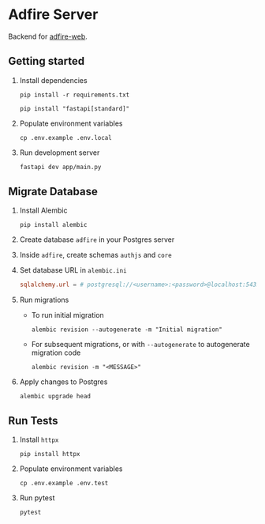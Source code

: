# Adfire Server

Backend for [adfire-web](https://github.com/redrossa/adfire-web).

## Getting started

1. Install dependencies

   ```shell
   pip install -r requirements.txt
   
   pip install "fastapi[standard]"
   ```

2. Populate environment variables

   ```shell
   cp .env.example .env.local
   ```

3. Run development server

   ```bash
   fastapi dev app/main.py
   ```

## Migrate Database

1. Install Alembic

   ```shell
   pip install alembic
   ```

2. Create database `adfire` in your Postgres server

3. Inside `adfire`, create schemas `authjs` and `core`

4. Set database URL in `alembic.ini`

   ```toml
   sqlalchemy.url = # postgresql://<username>:<password>@localhost:5432/adfire
   ```

5. Run migrations

   - To run initial migration

     ```shell
     alembic revision --autogenerate -m "Initial migration"
     ```
   
   - For subsequent migrations, or with `--autogenerate` to autogenerate migration code

     ```shell
     alembic revision -m "<MESSAGE>"
     ```

6. Apply changes to Postgres

   ```shell
   alembic upgrade head
   ```

## Run Tests

1. Install `httpx`

   ```shell
   pip install httpx
   ```

2. Populate environment variables

   ```shell
   cp .env.example .env.test
   ```

3. Run pytest

   ```shell
   pytest
   ```
